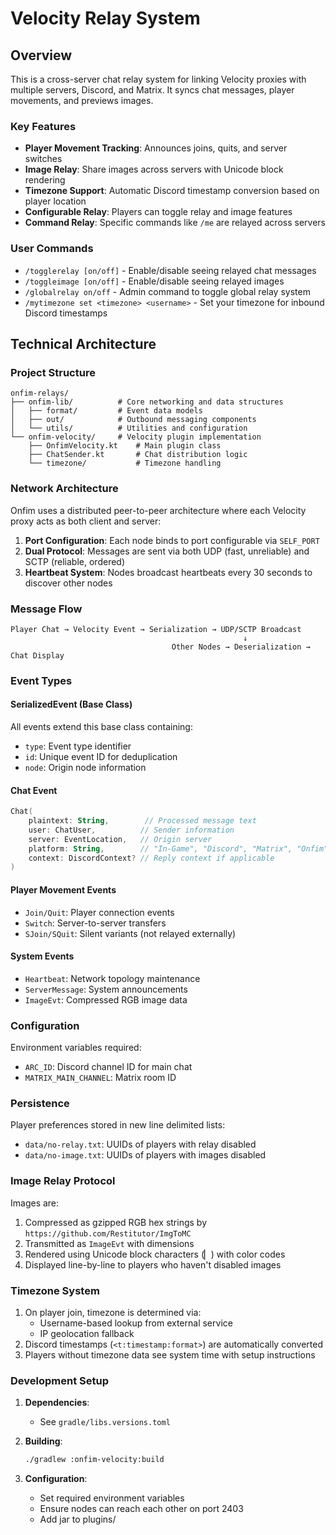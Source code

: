 # Velocity Relay System

## Overview

This is a cross-server chat relay system for linking Velocity proxies with multiple servers, Discord, and Matrix. It syncs chat messages, player movements, and previews images.

### Key Features

- **Player Movement Tracking**: Announces joins, quits, and server switches
- **Image Relay**: Share images across servers with Unicode block rendering
- **Timezone Support**: Automatic Discord timestamp conversion based on player location
- **Configurable Relay**: Players can toggle relay and image features
- **Command Relay**: Specific commands like `/me` are relayed across servers

### User Commands

- `/togglerelay [on/off]` - Enable/disable seeing relayed chat messages
- `/toggleimage [on/off]` - Enable/disable seeing relayed images
- `/globalrelay on/off` - Admin command to toggle global relay system
- `/mytimezone set <timezone> <username>` - Set your timezone for inbound Discord timestamps

## Technical Architecture

### Project Structure

```
onfim-relays/
├── onfim-lib/          # Core networking and data structures
│   ├── format/         # Event data models
│   ├── out/            # Outbound messaging components
│   └── utils/          # Utilities and configuration
└── onfim-velocity/     # Velocity plugin implementation
    ├── OnfimVelocity.kt    # Main plugin class
    ├── ChatSender.kt       # Chat distribution logic
    └── timezone/           # Timezone handling
```

### Network Architecture

Onfim uses a distributed peer-to-peer architecture where each Velocity proxy acts as both client and server:

1. **Port Configuration**: Each node binds to port configurable via `SELF_PORT`
2. **Dual Protocol**: Messages are sent via both UDP (fast, unreliable) and SCTP (reliable, ordered)
3. **Heartbeat System**: Nodes broadcast heartbeats every 30 seconds to discover other nodes

### Message Flow

```
Player Chat → Velocity Event → Serialization → UDP/SCTP Broadcast
                                                    ↓
                                    Other Nodes → Deserialization → Chat Display
```

### Event Types

#### SerializedEvent (Base Class)

All events extend this base class containing:

- `type`: Event type identifier
- `id`: Unique event ID for deduplication
- `node`: Origin node information

#### Chat Event

```kotlin
Chat(
    plaintext: String,        // Processed message text
    user: ChatUser,          // Sender information
    server: EventLocation,   // Origin server
    platform: String,        // "In-Game", "Discord", "Matrix", "Onfim"
    context: DiscordContext? // Reply context if applicable
)
```

#### Player Movement Events

- `Join/Quit`: Player connection events
- `Switch`: Server-to-server transfers
- `SJoin/SQuit`: Silent variants (not relayed externally)

#### System Events

- `Heartbeat`: Network topology maintenance
- `ServerMessage`: System announcements
- `ImageEvt`: Compressed RGB image data

### Configuration

Environment variables required:

- `ARC_ID`: Discord channel ID for main chat
- `MATRIX_MAIN_CHANNEL`: Matrix room ID

### Persistence

Player preferences stored in new line delimited lists:

- `data/no-relay.txt`: UUIDs of players with relay disabled
- `data/no-image.txt`: UUIDs of players with images disabled

### Image Relay Protocol

Images are:

1. Compressed as gzipped RGB hex strings by `https://github.com/Restitutor/ImgToMC`
2. Transmitted as `ImageEvt` with dimensions
3. Rendered using Unicode block characters (▏) with color codes
4. Displayed line-by-line to players who haven't disabled images

### Timezone System

1. On player join, timezone is determined via:
   - Username-based lookup from external service
   - IP geolocation fallback
2. Discord timestamps (`<t:timestamp:format>`) are automatically converted
3. Players without timezone data see system time with setup instructions

### Development Setup

1. **Dependencies**:

   - See `gradle/libs.versions.toml`

2. **Building**:

   ```bash
   ./gradlew :onfim-velocity:build
   ```

3. **Configuration**:
   - Set required environment variables
   - Ensure nodes can reach each other on port 2403
   - Add jar to plugins/
